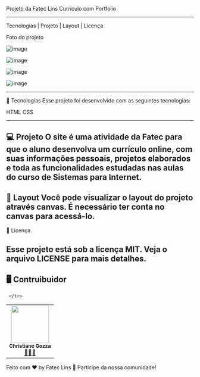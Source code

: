 Projeto da Fatec Lins Currículo com Portfolio  
*****************************************************************************
Tecnologias   |    Projeto   |    Layout   |    Licença

Foto do projeto

![image](https://user-images.githubusercontent.com/72118415/133173000-7aec83de-0281-40d3-9fdf-1a537e9193ba.png)

![image](https://user-images.githubusercontent.com/72118415/133173033-7af60fdf-44c0-4846-8abb-6467b7d4080d.png)

![image](https://user-images.githubusercontent.com/72118415/133173063-b29ea9bf-df96-4879-8212-d3ba2cfcf29e.png)


![image](https://user-images.githubusercontent.com/72118415/133173101-95ca586d-80b8-4119-b81f-ac21be645127.png)






------------------------------------------------------------------------------------------------------------------
🚀 Tecnologias
Esse projeto foi desenvolvido com as seguintes tecnologias:

HTML
CSS

------------------------------------------------------------------------------------------------------------------
💻 Projeto
O site é uma atividade da Fatec para que o aluno desenvolva um currículo online, com suas informações pessoais,
projetos elaborados e toda as funcionalidades estudadas nas aulas do curso de Sistemas para Internet. 
----------------------------------------------------------------------------------------------------------------
🔖 Layout
Você pode visualizar o layout do projeto através canvas. É necessário ter conta no canvas para acessá-lo.
-------------------------------------------------------------------------------------------------------------
📝 Licença

Esse projeto está sob a licença MIT. Veja o arquivo LICENSE para mais detalhes.
--------------------------------------------------------------------------------------------------------------
## 🖥️ Contruibuidor 

<table>
    <tr>
<td align="center"><a href="https://github.com/chritianegozza"><img src="https://avatars.githubusercontent.com/u/72118415?v=4" width="100px;" alt=""/><br /><sub><b>Christiane Gozza</b></sub></a><br /><a href="https://github.com/chritianegozza">👩🏻‍💻</a></td>
           
     </tr>
</table>
Feito com ♥  by Fatec Lins 👋 Participe da nossa comunidade!

